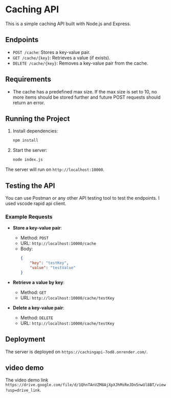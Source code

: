 
# Caching API

This is a simple caching API built with Node.js and Express.

## Endpoints

- `POST /cache`: Stores a key-value pair.
- `GET /cache/{key}`: Retrieves a value (if exists).
- `DELETE /cache/{key}`: Removes a key-value pair from the cache.

## Requirements

- The cache has a predefined max size. If the max size is set to 10, no more items should be stored further and future POST requests should return an error.

## Running the Project

1. Install dependencies:
    ```sh
    npm install
    ```

2. Start the server:
    ```sh
    node index.js
    ```

The server will run on `http://localhost:10000`.

## Testing the API

You can use Postman or any other API testing tool to test the endpoints. I used vscode rapid api client.

### Example Requests

- **Store a key-value pair**:
    - Method: `POST`
    - URL: `http://localhost:10000/cache`
    - Body:
        ```json
        {
            "key": "testKey",
            "value": "testValue"
        }
        ```

- **Retrieve a value by key**:
    - Method: `GET`
    - URL: `http://localhost:10000/cache/testKey`

- **Delete a key-value pair**:
    - Method: `DELETE`
    - URL: `http://localhost:10000/cache/testKey`

## Deployment
The server is deployed on `https://cachingapi-7od8.onrender.com/`.

## video demo
The video demo link `https://drive.google.com/file/d/1QhnTAnVZM8AjXpXJhMsReJDn5nwUl8BT/view?usp=drive_link`.
